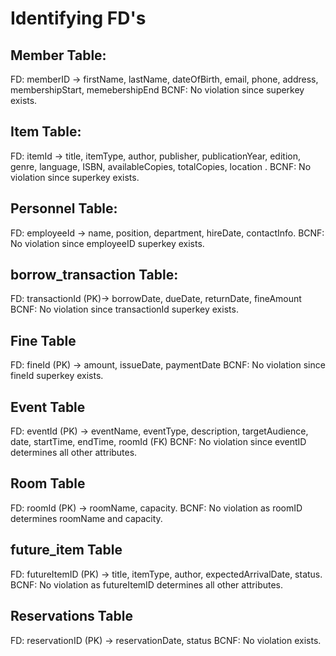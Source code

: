 # Identifying FD's

## Member Table:
<!-- -Attributes: {memberId (PK), firstName,lastName, dateOfBirth, email, phone, address, membershipStart, membershipEnd} -->
FD: memberID -> firstName, lastName, dateOfBirth, email, phone, address, membershipStart, memebershipEnd
BCNF: No violation since superkey exists.

## Item Table:
FD: itemId -> title, itemType, author, publisher, publicationYear, edition, genre, language, ISBN, availableCopies, totalCopies, location .
BCNF: No violation since superkey exists.

## Personnel Table:
FD: employeeId -> name, position, department, hireDate, contactInfo.
BCNF: No violation since employeeID superkey exists.

## borrow_transaction Table:
FD: transactionId (PK)-> borrowDate, dueDate, returnDate, fineAmount 
BCNF: No violation since transactionId  superkey exists.

## Fine Table
FD: fineId (PK) -> amount, issueDate, paymentDate
BCNF: No violation since fineId superkey exists.

## Event Table
FD: eventId (PK) -> eventName, eventType, description, targetAudience, date, startTime, endTime, roomId (FK)
BCNF:  No violation since eventID determines all other attributes.

## Room Table
FD: roomId (PK) -> roomName, capacity.
BCNF: No violation as roomID determines roomName and capacity.

## future_item Table
FD: futureItemID (PK) -> title, itemType, author, expectedArrivalDate, status.
BCNF: No violation as futureItemID determines all other attributes.

## Reservations Table
FD: reservationID (PK) -> reservationDate, status
BCNF: No violation exists.




